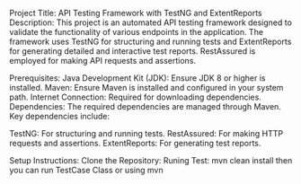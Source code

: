 Project Title: API Testing Framework with TestNG and ExtentReports Description: This project is an automated API testing framework designed to validate the functionality of various endpoints in the application. The framework uses TestNG for structuring and running tests and ExtentReports for generating detailed and interactive test reports. RestAssured is employed for making API requests and assertions.

Prerequisites: Java Development Kit (JDK): Ensure JDK 8 or higher is installed. Maven: Ensure Maven is installed and configured in your system path. Internet Connection: Required for downloading dependencies. Dependencies: The required dependencies are managed through Maven. Key dependencies include:

TestNG: For structuring and running tests. RestAssured: For making HTTP requests and assertions. ExtentReports: For generating test reports.

Setup Instructions: Clone the Repository: Runing Test: mvn clean install then you can run TestCase Class or using mvn

